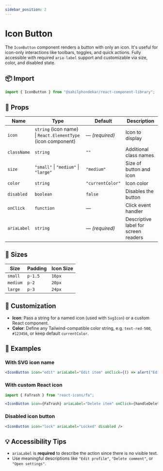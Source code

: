 ```yaml
---
sidebar_position: 2
---
```


# Icon Button
The `IconButton` component renders a button with only an icon. It's useful for icon-only interactions like toolbars, toggles, and quick actions. Fully accessible with required `aria-label` support and customizable via size, color, and disabled state.

## 📦 Import

```js
import { IconButton } from "@sahilphondekar/react-component-library";
```

## 🧱 Props

| Name        | Type                                                            | Default     | Description |
|-------------|-----------------------------------------------------------------|-------------|-------------|
| `icon`      | `string` (icon name) \| `React.ElementType` (icon component)    | — *(required)* | Icon to display |
| `className` | `string`                                                       | `""`        | Additional class names |
| `size`      | `"small"` \| `"medium"` \| `"large"`                            | `"medium"`  | Size of button and icon |
| `color`     | `string`                                                       | `"currentColor"` | Icon color |
| `disabled`  | `boolean`                                                      | `false`     | Disables the button |
| `onClick`   | `function`                                                     | —           | Click event handler |
| `ariaLabel` | `string`                                                       | — *(required)* | Descriptive label for screen readers |

## 📏 Sizes

| Size    | Padding  | Icon Size |
|---------|----------|-----------|
| `small` | `p-1.5`  | `16px`    |
| `medium`| `p-2`    | `20px`    |
| `large` | `p-3`    | `24px`    |

## 🎨 Customization

- **Icon**: Pass a string for a named icon (used with `SvgIcon`) or a custom React component.
- **Color**: Define any Tailwind-compatible color string, e.g. `text-red-500`, `#123456`, or keep default `currentColor`.

## 🚀 Examples

### With SVG icon name

```jsx
<IconButton icon="edit" ariaLabel="Edit item" onClick={() => alert("Edit")} />
```

### With custom React icon

```jsx
import { FaTrash } from "react-icons/fa";

<IconButton icon={FaTrash} ariaLabel="Delete item" onClick={handleDelete} />
```

### Disabled icon button

```jsx
<IconButton icon="lock" ariaLabel="Locked" disabled />
```

## 💡 Accessibility Tips

- `ariaLabel` is **required** to describe the action since there is no visible text.
- Use meaningful descriptions like `"Edit profile"`, `"Delete comment"`, or `"Open settings"`.

